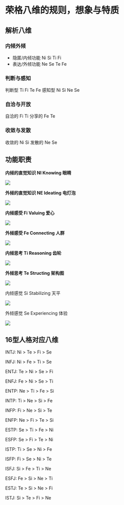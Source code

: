 # 荣格八维的规则，想象与特质

## 解析八维

### 内倾外倾

- 隐匿/内倾功能 Ni Si Ti Fi
- 表达/外倾功能 Ne Se Te Fe

### 判断与感知

判断型 Ti Fi Te Fe
感知型 Ni Si Ne Se

### 自洽与开放

自洽的 Fi Ti
分享的 Fe Te

### 收敛与发散

收敛的 Ni Si
发散的 Ne Se

## 功能职责

**内倾的直觉知识 NI Knowing 眼睛**

![](https://personalityjunkie.com/wp-content/uploads/2021/06/ni-min-2.png)

**外倾的直觉知识 NE Ideating 电灯泡**

![](https://personalityjunkie.com/wp-content/uploads/2021/06/ideating-min.png)

**内倾感受 Fi Valuing 爱心**

![](https://personalityjunkie.com/wp-content/uploads/2021/06/Fi-min-2.png)

**外倾感受 Fe Connecting 人群**

![](https://personalityjunkie.com/wp-content/uploads/2021/06/fe-min-2.png)

**内倾思考 Ti Reasoning 齿轮**

![](https://personalityjunkie.com/wp-content/uploads/2021/06/Ti-min-1.png)

**外倾思考 Te Structing 架构图**

![](https://personalityjunkie.com/wp-content/uploads/2021/06/te-min-2.png)

内倾感觉 Si Stabilizing 天平

![](https://personalityjunkie.com/wp-content/uploads/2021/06/si-min-2-1.png)

外倾感觉 Se Experiencing 体验

![](https://personalityjunkie.com/wp-content/uploads/2021/06/se-min-2.png)

## 16型人格对应八维

INTJ: Ni > Te > Fi > Se

INFJ:  Ni > Fe > Ti > Se

ENTJ: Te > Ni > Se > Fi

ENFJ:  Fe > Ni > Se > Ti

ENTP:  Ne > Ti > Fe > Si

INTP: Ti > Ne > Si > Fe

INFP:  Fi > Ne > Si > Te

ENFP: Ne > Fi > Te > Si

ESTP: Se > Ti > Fe > Ni

ESFP: Se > Fi > Te > Ni

ISTP: Ti > Se > Ni > Fe

ISFP: Fi > Se > Ni > Te

ISFJ:  Si > Fe > Ti > Ne

ESFJ:  Fe > Si > Ne > Ti

ESTJ:  Te > Si > Ne > Fi

ISTJ:  Si > Te > Fi > Ne
